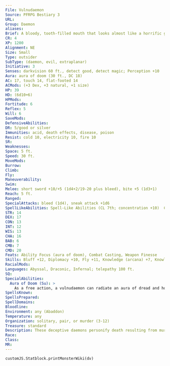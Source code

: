 ```yaml
---
File: Vulnudaemon
Source: PFRPG Bestiary 3
URL: 
Group: Daemon
aliases: 
Brief: A bloody, tooth-filled mouth that looks almost like a horrific gash gasps in the neck of this pale, childlike horror.
CR: 4
XP: 1200
Alignment: NE
Size: Small
Type: outsider
SubType: (daemon, evil, extraplanar)
Initiative: 3
Senses: darkvision 60 ft., detect good, detect magic; Perception +10
Aura: aura of doom (30 ft., DC 18)
AC: 17, touch 14, flat-footed 14
ACMods: (+3 Dex, +3 natural, +1 size)
HP: 39
HD: (6d10+6)
HPMods: 
Fortitude: 6
Reflex: 5
Will: 6
SaveMods: 
DefensiveAbilities: 
DR: 5/good or silver
Immunities: acid, death effects, disease, poison
Resist: cold 10, electricity 10, fire 10
SR: 
Weaknesses: 
Space: 5 ft.
Speed: 30 ft.
MoveMods: 
Burrow: 
Climb: 
Fly: 
Maneuverability: 
Swim: 
Melee: short sword +10/+5 (1d4+2/19-20 plus bleed), bite +5 (1d3+1)
Reach: 5 ft.
Ranged: 
SpecialAttacks: bleed (1d4), sneak attack +1d6
SpellLikeAbilities: Spell-Like Abilities (CL 7th; concentration +10)  Constant-detect good, detect magic  3/day-blur, death knell (DC 15), invisibility, minor image (DC 15)  1/day-inflict critical wounds (DC 17), summon (level 2, 1d4 cacodaemons 40%)
STR: 14
DEX: 17
CON: 13
INT: 12
WIS: 13
CHA: 16
BAB: 6
CMB: 7
CMD: 20
Feats: Ability Focus (aura of doom), Combat Casting, Weapon Finesse
Skills: Bluff +12, Diplomacy +10, Fly +11, Knowledge (arcana) +7, Knowledge (planes) +8, Perception +10, Sense Motive +10, Spellcraft +8, Stealth +16
RacialMods: 
Languages: Abyssal, Draconic, Infernal; telepathy 100 ft.
SQ: 
SpecialAbilities:
  Aura of Doom (Su): >
    As a free action, a vulnudaemon can radiate an aura of dread and hopelessness. Any creature within 30 feet of the vulnudaemon must succeed at a DC 18 Will save or become shaken for as long as it remains in the aura.
SpellsKnown: 
SpellsPrepared: 
SpellDomains: 
Bloodline: 
Environment: any (Abaddon)
Temperature: any
Organization: solitary, pair, or murder (3-12)
Treasure: standard
Description: These deceptive daemons personify death resulting from murder accented with betrayal. Most often formed from the souls of evil creatures killed by family or friends, vulnudaemons spread their insanity throughout the worlds by deceiving and killing all creatures they meet.  Vulnudaemons stalk their prey, infecting them with a sense of impending doom and watching their reactions, learning their responses before attacking and savoring their death. These daemons serve as excellent assassins, hiding in the shadows before debilitating their enemies, or striking from the protection of invisibility in order to deliver the killing blow. When facing stronger enemies, vulnudaemons seek to wear them down through a series of attacks, nicking at them and darting off, then repeating the process until their opponents bleed out.  Vulnudaemons often find themselves called to the Material Plane by cultists of deities associated with murder and assassination. These cultists often see vulnudaemons as sacred creatures favored by their deity, and rather than simply use the daemons as assassins, cultists often grant them a shocking degree of freedom to wander the region as they will, picking victims to fit their own agendas and murdering whomever they wish. Cultists who conjure vulnudaemons into the world usually take care to show the daemons a secret hand sign or other code that members of the cult can show them, lest the monsters decide to target one of the believers for an attack. Whether or not an accidentally targeted cultist has the time to flash her safety sign to the daemon should the creature attack her at a later date is, of course, another matter.  Vulnudaemons stand 3 feet tall and weigh 25 pounds.
Race: 
Class: 
MR: 
---
```

```dataviewjs
customJS.Statblock.printMonsterWiki(dv)
```
